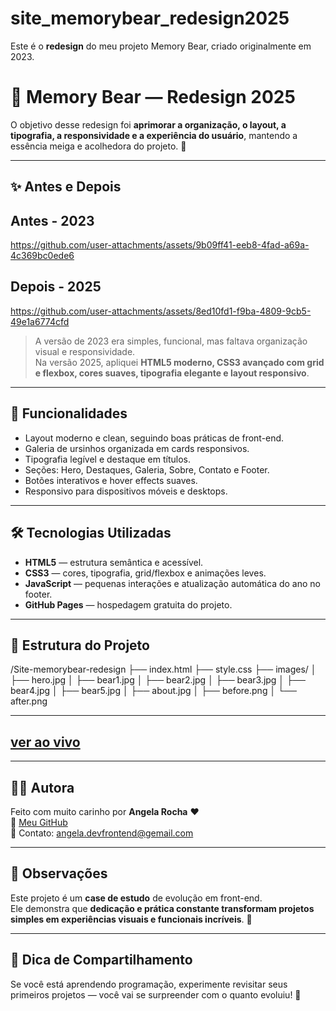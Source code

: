 # site_memorybear_redesign2025
Este é o **redesign** do meu projeto Memory Bear, criado originalmente em 2023.

# 🧸 Memory Bear — Redesign 2025
  
O objetivo desse redesign foi **aprimorar a organização, o layout, a tipografia, a responsividade e a experiência do usuário**, mantendo a essência meiga e acolhedora do projeto. 💖

---

## ✨ Antes e Depois

## Antes - 2023

https://github.com/user-attachments/assets/9b09ff41-eeb8-4fad-a69a-4c369bc0ede6

## Depois - 2025

https://github.com/user-attachments/assets/8ed10fd1-f9ba-4809-9cb5-49e1a6774cfd

> A versão de 2023 era simples, funcional, mas faltava organização visual e responsividade.  
> Na versão 2025, apliquei **HTML5 moderno, CSS3 avançado com grid e flexbox, cores suaves, tipografia elegante e layout responsivo**.

---

## 🚀 Funcionalidades

- Layout moderno e clean, seguindo boas práticas de front-end.
- Galeria de ursinhos organizada em cards responsivos.
- Tipografia legível e destaque em títulos.
- Seções: Hero, Destaques, Galeria, Sobre, Contato e Footer.
- Botões interativos e hover effects suaves.
- Responsivo para dispositivos móveis e desktops.

---

## 🛠️ Tecnologias Utilizadas

- **HTML5** — estrutura semântica e acessível.
- **CSS3** — cores, tipografia, grid/flexbox e animações leves.
- **JavaScript** — pequenas interações e atualização automática do ano no footer.
- **GitHub Pages** — hospedagem gratuita do projeto.

---

## 📂 Estrutura do Projeto

/Site-memorybear-redesign
├── index.html
├── style.css
├── images/
│ ├── hero.jpg
│ ├── bear1.jpg
│ ├── bear2.jpg
│ ├── bear3.jpg
│ ├── bear4.jpg
│ ├── bear5.jpg
│ ├── about.jpg
│ ├── before.png
│ └── after.png


---

## [ver ao vivo](https://angela-silva.github.io/site_memorybear_redesign2025/)

---

## 👩‍💻 Autora

Feito com muito carinho por **Angela Rocha** ❤️  
🔗 [Meu GitHub](https://github.com/angela-silva)  
📧 Contato: angela.devfrontend@gemail.com  

---

## 📌 Observações

Este projeto é um **case de estudo** de evolução em front-end.  
Ele demonstra que **dedicação e prática constante transformam projetos simples em experiências visuais e funcionais incríveis**. 🚀

---

## 📣 Dica de Compartilhamento

Se você está aprendendo programação, experimente revisitar seus primeiros projetos — você vai se surpreender com o quanto evoluiu! 🌸

